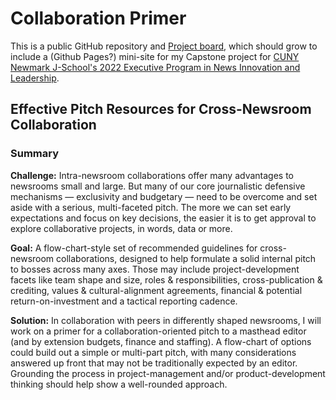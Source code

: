 # Collaboration Primer

This is a public GitHub repository and [Project board](https://github.com/users/tiffehr/projects/1/views/1), which should grow to include a (Github Pages?) mini-site for my Capstone project for [CUNY Newmark J-School's 2022 Executive Program in News Innovation and Leadership](https://www.journalism.cuny.edu/j-plus/executive-program/).

## Effective Pitch Resources for Cross-Newsroom Collaboration

### Summary

**Challenge:**  Intra-newsroom collaborations offer many advantages to newsrooms small and large.  But many of our core journalistic defensive mechanisms — exclusivity and budgetary — need to be overcome and set aside with a serious, multi-faceted pitch.  The more we can set early expectations and focus on key decisions, the easier it is to get approval to explore collaborative projects, in words, data or more.

**Goal:**  A flow-chart-style set of recommended guidelines for cross-newsroom collaborations, designed to help formulate a solid internal pitch to bosses across many axes.  Those may include project-development facets like team shape and size, roles & responsibilities, cross-publication & crediting, values & cultural-alignment agreements, financial & potential return-on-investment and a tactical reporting cadence.

**Solution:** In collaboration with peers in differently shaped newsrooms, I will work on a primer for a collaboration-oriented pitch to a masthead editor (and by extension budgets, finance and staffing). A flow-chart of options could build out a simple or multi-part pitch, with many considerations answered up front that may not be traditionally expected by an editor. Grounding the process in project-management and/or product-development thinking should help show a well-rounded approach.